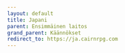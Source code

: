 ```yaml
---
layout: default
title: Japani
parent: Ensimmäinen laitos
grand_parent: Käännökset
redirect_to: https://ja.cairnrpg.com
---
```

